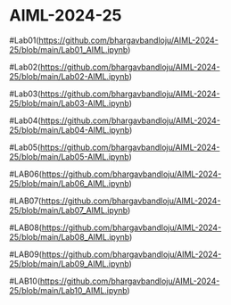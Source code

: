 # AIML-2024-25

#Lab01(https://github.com/bhargavbandloju/AIML-2024-25/blob/main/Lab01_AIML.ipynb)

#Lab02(https://github.com/bhargavbandloju/AIML-2024-25/blob/main/Lab02-AIML.ipynb)

#Lab03(https://github.com/bhargavbandloju/AIML-2024-25/blob/main/Lab03-AIML.ipynb)

#Lab04(https://github.com/bhargavbandloju/AIML-2024-25/blob/main/Lab04-AIML.ipynb)

#Lab05(https://github.com/bhargavbandloju/AIML-2024-25/blob/main/Lab05-AIML.ipynb)

#LAB06(https://github.com/bhargavbandloju/AIML-2024-25/blob/main/Lab06_AIML.ipynb)

#LAB07(https://github.com/bhargavbandloju/AIML-2024-25/blob/main/Lab07_AIML.ipynb)

#LAB08(https://github.com/bhargavbandloju/AIML-2024-25/blob/main/Lab08_AIML.ipynb)

#LAB09(https://github.com/bhargavbandloju/AIML-2024-25/blob/main/Lab09_AIML.ipynb)

#LAB10(https://github.com/bhargavbandloju/AIML-2024-25/blob/main/Lab10_AIML.ipynb)
